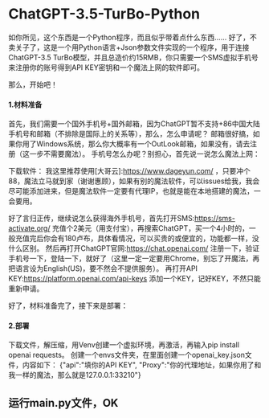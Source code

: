 # ChatGPT-3.5-TurBo-Python

如你所见，这个东西是一个Python程序，而且似乎带着点什么东西......
好了，不卖关子了，这是一个用Python语言+Json参数文件实现的一个程序，用于连接ChatGPT-3.5 TurBo模型，并且总造价约15RMB，你只需要一个SMS虚拟手机号来注册你的账号得到API KEY密钥和一个魔法上网的软件即可。

那么，开始吧！

#### 1.材料准备

首先，我们需要一个国外手机号+国外邮箱，因为ChatGPT暂不支持+86中国大陆手机号和邮箱（不排除是国际上的关系等），那么，怎么申请呢？
邮箱很好搞，如果你用了Windows系统，那么你大概率有一个OutLook邮箱，如果没有，请去注册（这一步不需要魔法）。
手机号怎么办呢？别担心，首先说一说怎么魔法上网：

下载软件：
我这里推荐使用[大哥云]:https://www.dageyun.com/ ，只要冲个88，魔法立马就到家（谢谢惠顾），如果有别的魔法软件，可以issues给我，我会尽可能添加进来，但是魔法软件一定要有代理IP，也就是能在本地搭建的魔法，一会要用。

好了言归正传，继续说怎么获得海外手机号，首先打开SMS:https://sms-activate.org/ 充值个2美元（用支付宝），再搜索ChatGPT，买一个4小时的，一般充值完后你会有180卢布，具体看情况，可以买贵的或便宜的，功能都一样，没什么区别。
然后再打开ChatGPT官网:https://chat.openai.com/ 注册一下，验证手机号一下，登陆一下，就好了（这里一定一定要用Chrome，别忘了开魔法，再把语言设为English(US)，要不然会不提供服务）。
再打开API KEY:https://platform.openai.com/api-keys 添加一个KEY，记好KEY，不然只能重新申请。

好了，材料准备完了，接下来是部署：
#### 2.部署
下载文件，解压缩，用Venv创建一个虚拟环境，再激活，再输入pip install openai requests。
创建一个envs文件夹，在里面创建一个openai_key.json文件，内容如下：
{"api":"填你的API KEY", "Proxy":"你的代理地址，如果你用了和我一样的魔法，那么就是127.0.0.1:33210"}
## 运行main.py文件，OK
